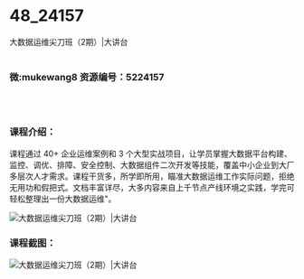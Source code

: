 # 48_24157
大数据运维尖刀班（2期）|大讲台
<br/></br>
<h3>微:mukewang8 资源编号：5224157</h3>
<br/></br>
<h3>课程介绍：</h3>
<p>课程通过 40+ 企业运维案例和 3 个大型实战项目，让学员掌握<a title="查看与 大数据 相关的文章" target="_blank">大数据</a>平台构建、监控、调优、排障、安全控制、大数据组件二次开发等技能，覆盖中小企业到大厂多层次人才需求。课程干货多，所学即所用，瞄准大数据运维工作实际问题，拒绝无用功和假把式。文档丰富详尽，大多内容来自上千节点产线环境之实践，学完可轻松整理出一份大数据运维"。</p>
<p><img src="https://www.ko996.com/wp-content/uploads/img/2022/05/1-32-300x196.png" alt="大数据运维尖刀班（2期）|大讲台"></p>
<div class="info-desc">
<h3>课程截图：</h3>
<p><img src="https://www.ko996.com/wp-content/uploads/img/2022/05/2-39.png" alt="大数据运维尖刀班（2期）|大讲台"></p>


			
</div>
